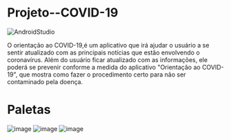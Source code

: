 # Projeto--COVID-19

![AndroidStudio](https://img.shields.io/badge/Android-Studio-brightgreen)

O orientação ao COVID-19,é um aplicativo que irá ajudar o usuário a se sentir atualizado com as principais notícias
que estão envolvendo o coronavírus. Além do usuário ficar atualizado com as informações, ele poderá se prevenir conforme a medida do aplicativo "Orientação ao COVID-19", que mostra como fazer o procedimento certo para não ser contaminado pela doença.

# Paletas

![image](https://user-images.githubusercontent.com/52284130/87453604-1b9bec80-c5d9-11ea-9edc-953905115bf8.png)
![image](https://user-images.githubusercontent.com/52284130/87453623-248cbe00-c5d9-11ea-9489-776e694e9bfc.png)
![image](https://user-images.githubusercontent.com/52284130/87453635-2bb3cc00-c5d9-11ea-890e-28f2da125ddb.png)
